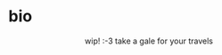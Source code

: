 # bio
<p align="center">
wip! :-3 take a gale for your travels
  <p align="center">
     <img src="https://64.media.tumblr.com/83c5d75df7cd8836448c82692d51cbc3/d89e21653e1dbd11-6f/s540x810/60c7f4e8f42276977fa46e360b66a5377f994a42.pnj" alt="">
